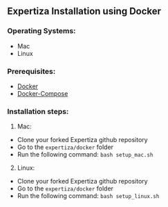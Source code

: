 ## Expertiza Installation using Docker

### Operating Systems: 

* Mac
* Linux

### Prerequisites:

* [Docker](https://www.docker.com/)
* [Docker-Compose](https://docs.docker.com/compose/install/)


### Installation steps: 

1. Mac:

  * Clone your forked Expertiza github repository 
  * Go to the `expertiza/docker` folder
  * Run the following command: `bash setup_mac.sh`

2. Linux: 

  * Clone your forked Expertiza github repository 
  * Go to the `expertiza/docker` folder
  * Run the following command: `bash setup_linux.sh`
